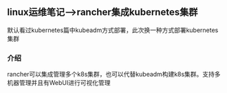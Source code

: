 ## linux运维笔记-->rancher集成kubernetes集群

默认看过kubernetes篇中kubeadm方式部署，此次换一种方式部署kubernetes集群

### 介绍

rancher可以集成管理多个k8s集群，也可以代替kubeadm构建k8s集群。支持多机器管理并且有WebUI进行可视化管理
